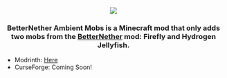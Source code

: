 <div align="center">
  <img src="https://github.com/user-attachments/assets/ab6be54b-fcf7-4de7-98dc-7a5b1a035346" />
</div>

<div align="center">
  <h3>
    BetterNether Ambient Mobs is a Minecraft mod that only adds two mobs from the <a href="https://github.com/quiqueck/BetterNether">BetterNether</a> mod: Firefly and Hydrogen Jellyfish.
  </h3>
</div>

- Modrinth: [Here](https://modrinth.com/mod/betternether-ambient-mobs)
- CurseForge: Coming Soon!
